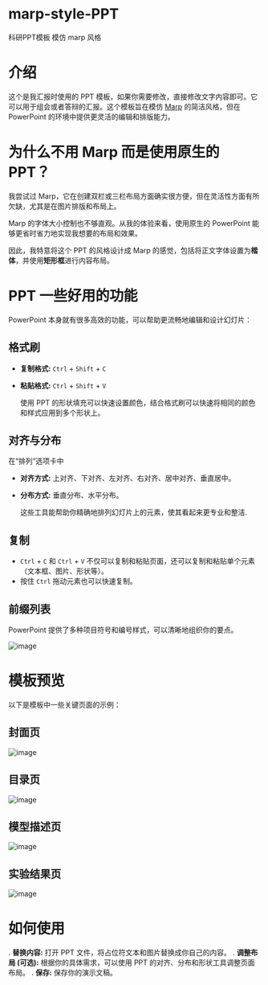 # marp-style-PPT
科研PPT模板 模仿 marp 风格

# 介绍

这个是我汇报时使用的 PPT 模板，如果你需要修改，直接修改文字内容即可。它可以用于组会或者答辩的汇报。这个模板旨在模仿 [Marp](https://marp.app/) 的简洁风格，但在 PowerPoint 的环境中提供更灵活的编辑和排版能力。

# 为什么不用 Marp 而是使用原生的 PPT？

我尝试过 Marp，它在创建双栏或三栏布局方面确实很方便，但在灵活性方面有所欠缺，尤其是在图片排版和布局上。

Marp 的字体大小控制也不够直观。从我的体验来看，使用原生的 PowerPoint 能够更省时省力地实现我想要的布局和效果。

因此，我特意将这个 PPT 的风格设计成 Marp 的感觉，包括将正文字体设置为**楷体**，并使用**矩形框**进行内容布局。

# PPT 一些好用的功能

PowerPoint 本身就有很多高效的功能，可以帮助更流畅地编辑和设计幻灯片：

## 格式刷

* **复制格式:** `Ctrl` + `Shift` + `C`
* **粘贴格式:** `Ctrl` + `Shift` + `V`

    使用 PPT 的形状填充可以快速设置颜色，结合格式刷可以快速将相同的颜色和样式应用到多个形状上。

## 对齐与分布

在“排列”选项卡中

* **对齐方式:** 上对齐、下对齐、左对齐、右对齐、居中对齐、垂直居中。
* **分布方式:** 垂直分布、水平分布。

    这些工具能帮助你精确地排列幻灯片上的元素，使其看起来更专业和整洁.

## 复制

* `Ctrl` + `C` 和 `Ctrl` + `V` 不仅可以复制和粘贴页面，还可以复制和粘贴单个元素（文本框、图片、形状等）。
* 按住 `Ctrl` 拖动元素也可以快速复制。

## 前缀列表

PowerPoint 提供了多种项目符号和编号样式，可以清晰地组织你的要点。

![image](https://github.com/user-attachments/assets/445937b6-248f-4203-83e8-acf83b92f868)

# 模板预览

以下是模板中一些关键页面的示例：

## 封面页

![image](https://github.com/user-attachments/assets/b8b75f28-a3c8-4bcd-903f-eadbf26e6342)

## 目录页

![image](https://github.com/user-attachments/assets/1060f894-a478-4427-ae94-b736fe1370b5)

## 模型描述页
![image](https://github.com/user-attachments/assets/295bc632-6d2f-499d-ae35-535f8b99fed3)


## 实验结果页

![image](https://github.com/user-attachments/assets/93ff5f6d-8920-45e4-8c29-c9d9c052775e)

# 如何使用


.  **替换内容:** 打开 PPT 文件，将占位符文本和图片替换成你自己的内容。
.  **调整布局 (可选):** 根据你的具体需求，可以使用 PPT 的对齐、分布和形状工具调整页面布局。
.  **保存:** 保存你的演示文稿。
